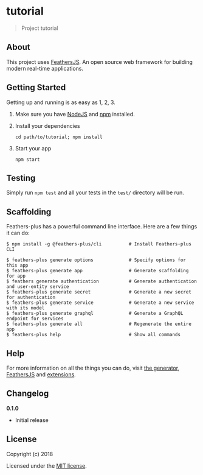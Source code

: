 # tutorial

> Project tutorial

## About

This project uses [FeathersJS](http://feathersjs.com). An open source web framework for building modern real-time applications.

## Getting Started

Getting up and running is as easy as 1, 2, 3.

1. Make sure you have [NodeJS](https://nodejs.org/) and [npm](https://www.npmjs.com/) installed.
2. Install your dependencies

    ```
    cd path/to/tutorial; npm install
    ```

3. Start your app

    ```
    npm start
    ```

## Testing

Simply run `npm test` and all your tests in the `test/` directory will be run.

## Scaffolding

Feathers-plus has a powerful command line interface. Here are a few things it can do:

```
$ npm install -g @feathers-plus/cli          # Install Feathers-plus CLI

$ feathers-plus generate options             # Specify options for this app
$ feathers-plus generate app                 # Generate scaffolding for app
$ feathers generate authentication           # Generate authentication and user-entity service
$ feathers-plus generate secret              # Generate a new secret for authentication
$ feathers-plus generate service             # Generate a new service with its model
$ feathers-plus generate graphql             # Generate a GraphQL endpoint for services
$ feathers-plus generate all                 # Regenerate the entire app
$ feathers-plus help                         # Show all commands
```

## Help

For more information on all the things you can do, visit [the generator](https://generator.feathers-plus.com/), [FeathersJS](http://docs.feathersjs.com) and [extensions](https://feathers-plus.github.io/).

## Changelog

__0.1.0__

- Initial release

## License

Copyright (c) 2018

Licensed under the [MIT license](LICENSE).
